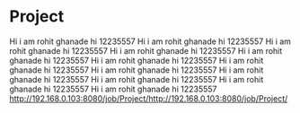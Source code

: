 # Project
Hi i am rohit ghanade
hi     12235557
Hi i am rohit ghanade
hi     12235557
Hi i am rohit ghanade
hi     12235557
Hi i am rohit ghanade
hi     12235557
Hi i am rohit ghanade
hi     12235557
Hi i am rohit ghanade
hi     12235557
Hi i am rohit ghanade
hi     12235557
Hi i am rohit ghanade
hi     12235557
Hi i am rohit ghanade
hi     12235557
Hi i am rohit ghanade
hi     12235557
Hi i am rohit ghanade
hi     12235557
Hi i am rohit ghanade
hi     12235557
http://192.168.0.103:8080/job/Project/http://192.168.0.103:8080/job/Project/
